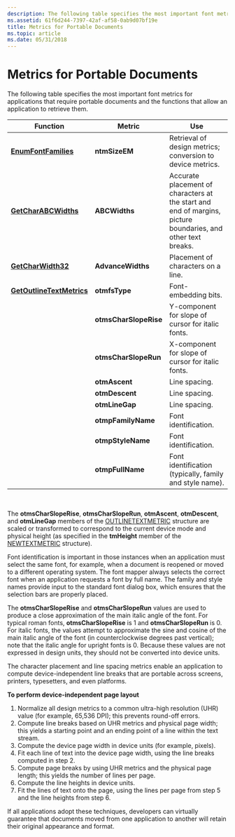 ```yaml
---
description: The following table specifies the most important font metrics for applications that require portable documents and the functions that allow an application to retrieve them.
ms.assetid: 61f6d244-7397-42af-af58-0ab9d07bf19e
title: Metrics for Portable Documents
ms.topic: article
ms.date: 05/31/2018
---
```


# Metrics for Portable Documents

The following table specifies the most important font metrics for applications that require portable documents and the functions that allow an application to retrieve them.



| Function                                               | Metric                | Use                                                                                                          |
|--------------------------------------------------------|-----------------------|--------------------------------------------------------------------------------------------------------------|
| [**EnumFontFamilies**](/windows/desktop/api/Wingdi/nf-wingdi-enumfontfamiliesa)           | **ntmSizeEM**         | Retrieval of design metrics; conversion to device metrics.                                                   |
| [**GetCharABCWidths**](/windows/desktop/api/Wingdi/nf-wingdi-getcharabcwidthsa)           | **ABCWidths**         | Accurate placement of characters at the start and end of margins, picture boundaries, and other text breaks. |
| [**GetCharWidth32**](/windows/desktop/api/Wingdi/nf-wingdi-getcharwidth32a)               | **AdvanceWidths**     | Placement of characters on a line.                                                                           |
| [**GetOutlineTextMetrics**](/windows/desktop/api/Wingdi/nf-wingdi-getoutlinetextmetricsa) | **otmfsType**         | Font-embedding bits.                                                                                         |
|                                                        | **otmsCharSlopeRise** | Y-component for slope of cursor for italic fonts.                                                            |
|                                                        | **otmsCharSlopeRun**  | X-component for slope of cursor for italic fonts.                                                            |
|                                                        | **otmAscent**         | Line spacing.                                                                                                |
|                                                        | **otmDescent**        | Line spacing.                                                                                                |
|                                                        | **otmLineGap**        | Line spacing.                                                                                                |
|                                                        | **otmpFamilyName**    | Font identification.                                                                                         |
|                                                        | **otmpStyleName**     | Font identification.                                                                                         |
|                                                        | **otmpFullName**      | Font identification (typically, family and style name).                                                      |



 

The **otmsCharSlopeRise**, **otmsCharSlopeRun**, **otmAscent**, **otmDescent**, and **otmLineGap** members of the [OUTLINETEXTMETRIC](/windows/desktop/api/Wingdi/ns-wingdi-outlinetextmetrica) structure are scaled or transformed to correspond to the current device mode and physical height (as specified in the **tmHeight** member of the [NEWTEXTMETRIC](/windows/win32/api/wingdi/ns-wingdi-newtextmetrica) structure).

Font identification is important in those instances when an application must select the same font, for example, when a document is reopened or moved to a different operating system. The font mapper always selects the correct font when an application requests a font by full name. The family and style names provide input to the standard font dialog box, which ensures that the selection bars are properly placed.

The **otmsCharSlopeRise** and **otmsCharSlopeRun** values are used to produce a close approximation of the main italic angle of the font. For typical roman fonts, **otmsCharSlopeRise** is 1 and **otmsCharSlopeRun** is 0. For italic fonts, the values attempt to approximate the sine and cosine of the main italic angle of the font (in counterclockwise degrees past vertical); note that the italic angle for upright fonts is 0. Because these values are not expressed in design units, they should not be converted into device units.

The character placement and line spacing metrics enable an application to compute device-independent line breaks that are portable across screens, printers, typesetters, and even platforms.

**To perform device-independent page layout**

1.  Normalize all design metrics to a common ultra-high resolution (UHR) value (for example, 65,536 DPI); this prevents round-off errors.
2.  Compute line breaks based on UHR metrics and physical page width; this yields a starting point and an ending point of a line within the text stream.
3.  Compute the device page width in device units (for example, pixels).
4.  Fit each line of text into the device page width, using the line breaks computed in step 2.
5.  Compute page breaks by using UHR metrics and the physical page length; this yields the number of lines per page.
6.  Compute the line heights in device units.
7.  Fit the lines of text onto the page, using the lines per page from step 5 and the line heights from step 6.

If all applications adopt these techniques, developers can virtually guarantee that documents moved from one application to another will retain their original appearance and format.

 

 



